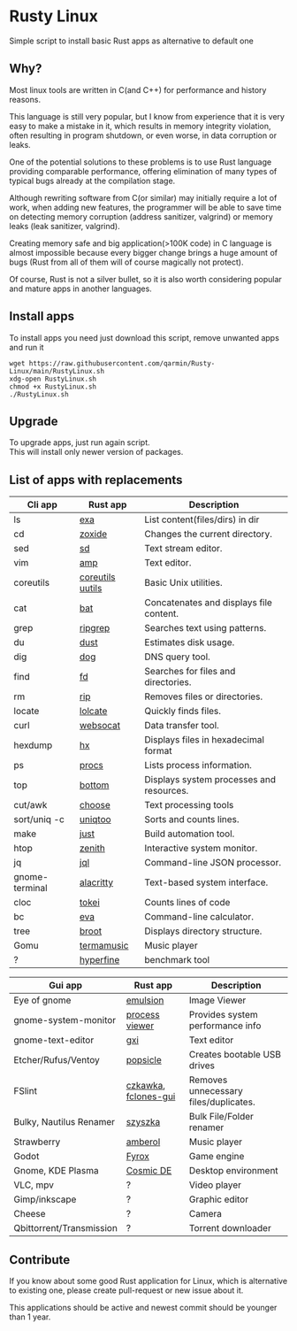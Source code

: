 # Rusty Linux

Simple script to install basic Rust apps as alternative to default one

## Why?

Most linux tools are written in C(and C++) for performance and history reasons.

This language is still very popular, but I know from experience that it is very easy to make a mistake in it, which
results in memory integrity violation, often resulting in program shutdown, or even worse, in data corruption or leaks.

One of the potential solutions to these problems is to use Rust language providing comparable performance, offering
elimination of many types of typical bugs already at the compilation stage.

Although rewriting software from C(or similar) may initially require a lot of work, when adding new features, the
programmer will be able to save time on detecting memory corruption (address sanitizer, valgrind) or memory leaks (leak
sanitizer, valgrind).

Creating memory safe and big application(>100K code) in C language is almost impossible because every bigger change
brings a huge amount of bugs (Rust from all of them will of course magically not protect).

Of course, Rust is not a silver bullet, so it is also worth considering popular and mature apps in another languages.

## Install apps

To install apps you need just download this script, remove unwanted apps and run it

```
wget https://raw.githubusercontent.com/qarmin/Rusty-Linux/main/RustyLinux.sh
xdg-open RustyLinux.sh
chmod +x RustyLinux.sh
./RustyLinux.sh
```

## Upgrade

To upgrade apps, just run again script.  
This will install only newer version of packages.

## List of apps with replacements

| Cli app        | Rust app                                                | Description                              |
|----------------|---------------------------------------------------------|------------------------------------------|
| ls             | [exa](https://github.com/ogham/exa)                     | List content(files/dirs) in dir          |
| cd             | [zoxide](https://github.com/ajeetdsouza/zoxide)         | Changes the current directory.           |
| sed            | [sd](https://github.com/chmln/sd)                       | Text stream editor.                      |
| vim            | [amp](https://github.com/jmacdonald/amp)                | Text editor.                             |
| coreutils      | [coreutils uutils](https://github.com/uutils/coreutils) | Basic Unix utilities.                    |
| cat            | [bat](https://github.com/sharkdp/bat)                   | Concatenates and displays file content.  |
| grep           | [ripgrep](https://github.com/BurntSushi/ripgrep)        | Searches text using patterns.            |
| du             | [dust](https://github.com/bootandy/dust)                | Estimates disk usage.                    |
| dig            | [dog](https://github.com/ogham/dog)                     | DNS query tool.                          |
| find           | [fd](https://github.com/sharkdp/fd)                     | Searches for files and directories.      |
| rm             | [rip](https://github.com/nivekuil/rip)                  | Removes files or directories.            |
| locate         | [lolcate](https://github.com/ngirard/lolcate-rs)        | Quickly finds files.                     |
| curl           | [websocat](https://github.com/vi/websocat)              | Data transfer tool.                      |
| hexdump        | [hx](https://github.com/sitkevij/hex)                   | Displays files in hexadecimal format     |
| ps             | [procs](https://github.com/dalance/procs)               | Lists process information.               |
| top            | [bottom](https://github.com/ClementTsang/bottom)        | Displays system processes and resources. |
| cut/awk        | [choose](https://github.com/theryangeary/choose)        | Text processing tools                    |
| sort/uniq -c   | [uniqtoo](https://github.com/JakeWharton/uniqtoo)       | Sorts and counts lines.                  |
| make           | [just](https://github.com/casey/just)                   | Build automation tool.                   |
| htop           | [zenith](https://github.com/bvaisvil/zenith)            | Interactive system monitor.              |
| jq             | [jql](https://github.com/yamafaktory/jql)               | Command-line JSON processor.             |
| gnome-terminal | [alacritty](https://github.com/alacritty/alacritty)     | Text-based system interface.             |
| cloc           | [tokei](https://github.com/XAMPPRocky/tokei)            | Counts lines of code                     |
| bc             | [eva](https://github.com/NerdyPepper/eva)               | Command-line calculator.                 |
| tree           | [broot](https://github.com/Canop/broot)                 | Displays directory structure.            |
| Gomu           | [termamusic](https://github.com/tramhao/termusic)       | Music player                             |
| ?              | [hyperfine](https://github.com/sharkdp/hyperfine)       | benchmark tool                           |

| Gui app                  | Rust app                                                                                             | Description                           |
|--------------------------|------------------------------------------------------------------------------------------------------|---------------------------------------|
| Eye of gnome             | [emulsion](https://github.com/ArturKovacs/emulsion)                                                  | Image Viewer                          |
| gnome-system-monitor     | [process viewer](https://github.com/GuillaumeGomez/process-viewer)                                   | Provides system performance info      |
| gnome-text-editor        | [gxi](https://github.com/bvinc/gxi)                                                                  | Text editor                           | 
| Etcher/Rufus/Ventoy      | [popsicle](https://github.com/pop-os/popsicle)                                                       | Creates bootable USB drives           |
| FSlint                   | [czkawka](https://github.com/qarmin/czkawka), [fclones-gui](https://github.com/pkolaczk/fclones-gui) | Removes unnecessary files/duplicates. |
| Bulky, Nautilus Renamer  | [szyszka](https://github.com/qarmin/syszka)                                                          | Bulk File/Folder renamer              |                                                          
| Strawberry               | [amberol](https://gitlab.gnome.org/World/amberol)                                                    | Music player                          |
| Godot                    | [Fyrox](https://github.com/FyroxEngine/Fyrox)                                                        | Game engine                           |
| Gnome, KDE Plasma        | [Cosmic DE](https://github.com/pop-os/cosmic-epoch)                                                  | Desktop environment                   |
| VLC, mpv                 | ?                                                                                                    | Video player                          |
| Gimp/inkscape            | ?                                                                                                    | Graphic editor                        |
| Cheese                   | ?                                                                                                    | Camera                                |
| Qbittorrent/Transmission | ?                                                                                                    | Torrent downloader                    |

## Contribute

If you know about some good Rust application for Linux, which is alternative to existing one, please create pull-request
or new issue about it.

This applications should be active and newest commit should be younger than 1 year.

